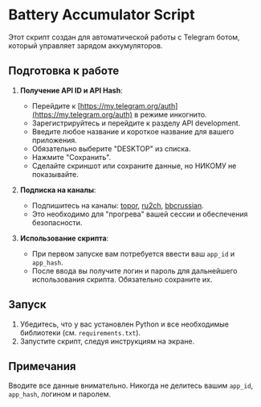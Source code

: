 # Battery Accumulator Script

Этот скрипт создан для автоматической работы с Telegram ботом, который управляет зарядом аккумуляторов.

## Подготовка к работе

1. **Получение API ID и API Hash**:
   - Перейдите к [https://my.telegram.org/auth](https://my.telegram.org/auth) в режиме инкогнито.
   - Зарегистрируйтесь и перейдите к разделу API development.
   - Введите любое название и короткое название для вашего приложения.
   - Обязательно выберите "DESKTOP" из списка.
   - Нажмите "Сохранить".
   - Сделайте скриншот или сохраните данные, но НИКОМУ не показывайте.

2. **Подписка на каналы**:
   - Подпишитесь на каналы: [topor](https://t.me/topor), [ru2ch](https://t.me/ru2ch), [bbcrussian](https://t.me/bbcrussian).
   - Это необходимо для "прогрева" вашей сессии и обеспечения безопасности.

3. **Использование скрипта**:
   - При первом запуске вам потребуется ввести ваш `app_id` и `app_hash`.
   - После ввода вы получите логин и пароль для дальнейшего использования скрипта. Обязательно сохраните их.

## Запуск

1. Убедитесь, что у вас установлен Python и все необходимые библиотеки (см. `requirements.txt`).
2. Запустите скрипт, следуя инструкциям на экране.

## Примечания

Вводите все данные внимательно. Никогда не делитесь вашим `app_id`, `app_hash`, логином и паролем.
